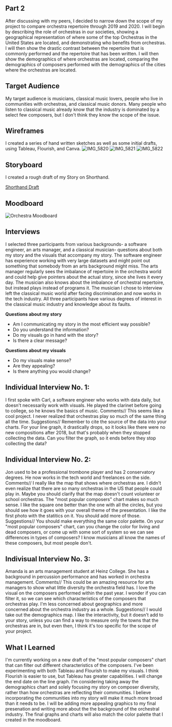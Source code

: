 ## Part 2

After discussing with my peers, I decided to narrow down the scope of my project to compare orchestra repertoire through 2019 and 2020. I will begin by describing the role of orchestras in our societies, showing a geographical representation of where some of the top Orchestras in the United States are located, and demonstrating who benefits from orchestras. I will then show the drastic contrast between the repertoire that is commonly performed and the repertoire that has been written. I will then show the demographics of where orchestras are located, comparing the demographics of composers performed with the demographics of the cities where the orchestras are located. 

## Target Audience
My target audience is musicians, classical music lovers, people who live in communities with orchestras, and classical music donors. Many people who listen to classical music already know that the industry is dominated by a select few composers, but I don't think they know the scope of the issue. 

## Wireframes
I created a series of hand written sketches as well as some initial drafts, using Tableau, Flourish, and Canva. 
![IMG_5820](https://user-images.githubusercontent.com/89738442/135913966-cf8a946f-218b-42ae-a757-92d39e760000.jpg)
![IMG_5821](https://user-images.githubusercontent.com/89738442/135913983-f6f8ac61-1a2f-4f18-85c7-3d882fe320e0.jpg)
![IMG_5822](https://user-images.githubusercontent.com/89738442/135913991-6cc6644b-e96b-45a0-8ef0-2b2f61acbd59.jpg)

<div class="flourish-embed flourish-hierarchy" data-src="visualisation/7424649"><script src="https://public.flourish.studio/resources/embed.js"></script></div>


## Storyboard
I created a rough draft of my Story on Shorthand.

[Shorthand Draft](https://preview.shorthand.com/Zi08XmsiIvTgqtSv)


## Moodboard
![Orchestra Moodboard](https://user-images.githubusercontent.com/89738442/135734427-5c4213f4-93aa-4e31-b3d8-9625a7cb167a.png)

## Interviews
I selected three participants from various backgrounds- a software engineer, an arts manager, and a classical musician- questions about both my story and the visuals that accompany my story. The software engineer has experience working with very large datasets and might point out something that somebody from an arts background might miss. The arts manager regularly sees the imbalance of repertoire in the orchestra world and could help give pointers about the actual story, since she lives it every day. The musician also knows about the imbalance of orchestral repertoire, but instead plays instead of programs it. The musician I chose to interview left the classical music world after facing discrimination and now works in the tech industry. All three participants have various degrees of interest in the classical music industry and knowledge about its faults. 

**Questions about my story**

 - Am I communicating my story in the most efficient way possible?
 - Do you understand the information?
 - Do my visuals go in hand with the story?
 - Is there a clear message?
 
 **Questions about my visuals**
 
 - Do my visuals make sense?
 - Are they appealing?
 - Is there anything you would change?

## Individual Interview No. 1:
I first spoke with Carl, a software engineer who works with data daily, but doesn't necessarily work with visuals. He played the clarinet before going to college, so he knows the basics of music. 
Comments// This seems like a cool project. I never realized that orchestras play so much of the same thing all the time. 
Suggestions// Remember to cite the source of the data into your charts. For your line graph, it drastically drops, so it looks like there were no new compositions after 2018, but that's probably when they stopped collecting the data. Can you filter the graph, so it ends before they stop collecting the data?

## Individual Interview No. 2:
Jon used to be a professional trombone player and has 2 conservatory degrees. He now works in the tech world and freelances on the side. 
Comments// I really like the map that shows where orchestras are. I didn't even realize that there are so many orchestras in the US that people could play in. Maybe you should clarify that the map doesn't count volunteer or school orchestras. The "most popular composers" chart makes so much sense. I like the square one better than the one with all the circles, but you should see how it goes with your overall theme of the presentation. I like the first photo with the statitics on it. You should add more of those. 
Suggestions// You should make everything the same color palette. On your "most popular composers" chart, can you change the color for living and dead composers, or come up with some sort of system so we can see differences in types of composers? I know musicians all know the names of these composers, but most people don't. 

## Indivisual Interview No. 3:
Amanda is an arts management student at Heinz College. She has a background in percussion performance and has worked in orchestra management. 
Comments// This could be an amazing resource for arts managers to show what little diversity the orchestra field has. I love the visual on the composers performed within the past year. I wonder if you can filter it, so we can see which characteristics of the composers that orchestras play. I'm less concerned about geographics and more concerned about the orchestra industry as a whole. 
Suggestions// I would take out the demographics map. I like the interactivity, but it doesn't add to your story, unless you can find a way to measure only the towns that the orchestras are in, but even then, I think it's too specific for the scope of your project. 

## What I Learned 
I'm currently working on a new draft of the "most popular composers" chart that can filter out different characteristics of the composers. I've been experimenting with both Tableau and Flourish to make my visuals. I think Flourish is easier to use, but Tableau has greater capabilities. I will change the end date on the line graph. I'm considering taking away the demographics chart and solely focusing my story on composer diversity, rather than how orchestras are reflecting their communities. I believe incorporating the communities into my story will make it much more broad than it needs to be. I will be adding more appealing graphics to my final presenation and writing more about the the background of the orchestral industry. The final graphs and charts will also match the color palette that I created in the moodboard. 
